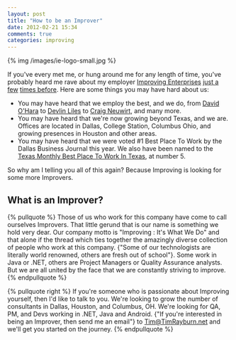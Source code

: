 ```yaml
---
layout: post
title: "How to be an Improver"
date: 2012-02-21 15:34
comments: true
categories: improving
---
```

{% img /images/ie-logo-small.jpg %}

If you've every met me, or hung around me for any length of time, you've probably heard me rave about my employer [Improving Enterprises][ie] [just a few][post1] [times before][post2].  Here are some things you may have hard about us:

* You may have heard that we employ the best, and we do, from [David O'Hara][david] to [Devlin Liles][devlin] to [Craig Neuwirt][craig], and many more.  
* You may have heard that we're now growing beyond Texas, and we are.  Offices are located in Dallas, College Station, Columbus Ohio, and growing presences in Houston and other areas.
* You may have heard that we were voted #1 Best Place To Work by the Dallas Business Journal this year.  We also have been named to the [Texas Monthly Best Place To Work In Texas][bptw], at number 5.

So why am I telling you all of this again?  Because Improving is looking for some more Improvers.

## What is an Improver? ##

{% pullquote %}
Those of us who work for this company have come to call ourselves Improvers.  That little gerund that is our name is something we hold very dear.  Our company motto is "Improving : It's What We Do" and that alone if the thread which ties together the amazingly diverse collection of people who work at this company.  {"Some of our technologists are literally world renowned, others are fresh out of school"}.  Some work in Java or .NET, others are Project Managers or Quality Assurance analysts.  But we are all united by the face that we are constantly striving to improve.
{% endpullquote %}

{% pullquote right %}
If you're someone who is passionate about Improving yourself, then I'd like to talk to you.  We're looking to grow the number of consultants in Dallas, Houston, and Columbus, OH.  We're looking for QA, PM, and Devs working in .NET, Java and Android.  {"If you're interested in being an Improver, then send me an email"} to Tim@TimRayburn.net and we'll get you started on the journey.
{% endpullquote %}

[ie]: http://improvingenterprises.com
[post1]: http://timrayburn.net/blog/improving-myself/
[post2]: http://timrayburn.net/blog/work-for-the-best-hellip-pity-the-rest/
[bptw]: http://www.improvingenterprises.com/2012/02/02/improving-among-best-places-to-work-in-texas-again/
[devlin]: http://devlinliles.com/
[craig]: http://www.castleproject.org/community/team.html
[david]: http://driventodevelop.com/